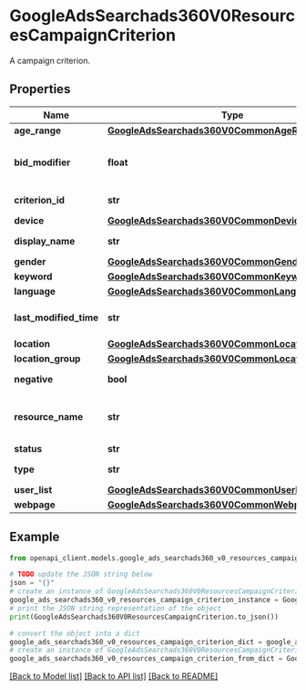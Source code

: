 # GoogleAdsSearchads360V0ResourcesCampaignCriterion

A campaign criterion.

## Properties

Name | Type | Description | Notes
------------ | ------------- | ------------- | -------------
**age_range** | [**GoogleAdsSearchads360V0CommonAgeRangeInfo**](GoogleAdsSearchads360V0CommonAgeRangeInfo.md) |  | [optional] 
**bid_modifier** | **float** | The modifier for the bids when the criterion matches. The modifier must be in the range: 0.1 - 10.0. Most targetable criteria types support modifiers. Use 0 to opt out of a Device type. | [optional] 
**criterion_id** | **str** | Output only. The ID of the criterion. This field is ignored during mutate. | [optional] [readonly] 
**device** | [**GoogleAdsSearchads360V0CommonDeviceInfo**](GoogleAdsSearchads360V0CommonDeviceInfo.md) |  | [optional] 
**display_name** | **str** | Output only. The display name of the criterion. This field is ignored for mutates. | [optional] [readonly] 
**gender** | [**GoogleAdsSearchads360V0CommonGenderInfo**](GoogleAdsSearchads360V0CommonGenderInfo.md) |  | [optional] 
**keyword** | [**GoogleAdsSearchads360V0CommonKeywordInfo**](GoogleAdsSearchads360V0CommonKeywordInfo.md) |  | [optional] 
**language** | [**GoogleAdsSearchads360V0CommonLanguageInfo**](GoogleAdsSearchads360V0CommonLanguageInfo.md) |  | [optional] 
**last_modified_time** | **str** | Output only. The datetime when this campaign criterion was last modified. The datetime is in the customer&#39;s time zone and in \&quot;yyyy-MM-dd HH:mm:ss.ssssss\&quot; format. | [optional] [readonly] 
**location** | [**GoogleAdsSearchads360V0CommonLocationInfo**](GoogleAdsSearchads360V0CommonLocationInfo.md) |  | [optional] 
**location_group** | [**GoogleAdsSearchads360V0CommonLocationGroupInfo**](GoogleAdsSearchads360V0CommonLocationGroupInfo.md) |  | [optional] 
**negative** | **bool** | Immutable. Whether to target (&#x60;false&#x60;) or exclude (&#x60;true&#x60;) the criterion. | [optional] 
**resource_name** | **str** | Immutable. The resource name of the campaign criterion. Campaign criterion resource names have the form: &#x60;customers/{customer_id}/campaignCriteria/{campaign_id}~{criterion_id}&#x60; | [optional] 
**status** | **str** | The status of the criterion. | [optional] 
**type** | **str** | Output only. The type of the criterion. | [optional] [readonly] 
**user_list** | [**GoogleAdsSearchads360V0CommonUserListInfo**](GoogleAdsSearchads360V0CommonUserListInfo.md) |  | [optional] 
**webpage** | [**GoogleAdsSearchads360V0CommonWebpageInfo**](GoogleAdsSearchads360V0CommonWebpageInfo.md) |  | [optional] 

## Example

```python
from openapi_client.models.google_ads_searchads360_v0_resources_campaign_criterion import GoogleAdsSearchads360V0ResourcesCampaignCriterion

# TODO update the JSON string below
json = "{}"
# create an instance of GoogleAdsSearchads360V0ResourcesCampaignCriterion from a JSON string
google_ads_searchads360_v0_resources_campaign_criterion_instance = GoogleAdsSearchads360V0ResourcesCampaignCriterion.from_json(json)
# print the JSON string representation of the object
print(GoogleAdsSearchads360V0ResourcesCampaignCriterion.to_json())

# convert the object into a dict
google_ads_searchads360_v0_resources_campaign_criterion_dict = google_ads_searchads360_v0_resources_campaign_criterion_instance.to_dict()
# create an instance of GoogleAdsSearchads360V0ResourcesCampaignCriterion from a dict
google_ads_searchads360_v0_resources_campaign_criterion_from_dict = GoogleAdsSearchads360V0ResourcesCampaignCriterion.from_dict(google_ads_searchads360_v0_resources_campaign_criterion_dict)
```
[[Back to Model list]](../README.md#documentation-for-models) [[Back to API list]](../README.md#documentation-for-api-endpoints) [[Back to README]](../README.md)


